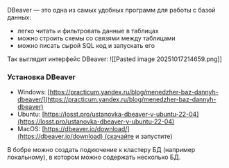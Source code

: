 DBeaver — это одна из самых удобных программ для работы с базой данных:

- легко читать и фильтровать данные в таблицах
- можно строить схемы со связями между таблицами
- можно писать сырой SQL код и запускать его

Так выглядит интерфейс DBeaver:
![[Pasted image 20251017214659.png]]
### Установка DBeaver
- Windows: [https://practicum.yandex.ru/blog/menedzher-baz-dannyh-dbeaver/](https://practicum.yandex.ru/blog/menedzher-baz-dannyh-dbeaver)
- Ubuntu: [https://losst.pro/ustanovka-dbeaver-v-ubuntu-22-04](https://losst.pro/ustanovka-dbeaver-v-ubuntu-22-04)
- MacOS: [https://dbeaver.io/download/](https://dbeaver.io/download) (скачайте и запустите)

В бобре можно создать подкючение к кластеру БД (например локальному), в котором можно содержать несколько БД.